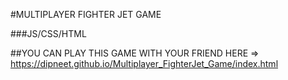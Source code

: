 
#MULTIPLAYER FIGHTER JET GAME 

###JS/CSS/HTML

##YOU CAN PLAY THIS GAME WITH YOUR FRIEND HERE => https://dipneet.github.io/Multiplayer_FighterJet_Game/index.html
